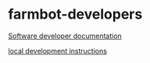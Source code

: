 # farmbot-developers
[Software developer documentation](https://dev.farm.bot)

[local development instructions](https://github.com/FarmBot-Docs/farmbot-docs/blob/main/docs/development.md)

